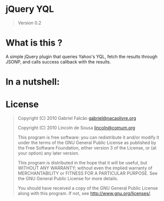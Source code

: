 # jQuery YQL
> Version 0.2

# What is this ?

A simple jQuery plugin that queries Yahoo's YQL, fetch the results
through JSONP, and calls success callback with the results.

# In a nutshell:
  <script type="text/javascript" src="jquery.yql.js"></script>
  <script type="text/javascript">
    $(function(){
      $.yql(
        "SELECT * FROM github.repo WHERE id='#{username}' AND repo='#{repository}'",
        {
          username: "gabrielfalcao",
          repository: "jquery-yql"
        },
        function (data) {
            if (data.results.repository["open-issues"].content > 0) {
                alert("Hey dude, you should check out your new issues!");
            }
        }
      );
     });
  </script>

# License

> Copyright (C) 2010  Gabriel Falcão <gabriel@nacaolivre.org>
>
> Copyright (C) 2010  Lincoln de Sousa <lincoln@comum.org>
>
> This program is free software: you can redistribute it and/or modify
> it under the terms of the GNU General Public License as published by
> the Free Software Foundation, either version 3 of the License, or
> (at your option) any later version.
>
> This program is distributed in the hope that it will be useful,
> but WITHOUT ANY WARRANTY; without even the implied warranty of
> MERCHANTABILITY or FITNESS FOR A PARTICULAR PURPOSE.  See the
> GNU General Public License for more details.
>
> You should have received a copy of the GNU General Public License
> along with this program.  If not, see <http://www.gnu.org/licenses/>.
